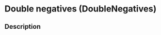 # Double negatives (DoubleNegatives)

<!-- Блоки выше заполняются автоматически, не трогать -->

## Description
